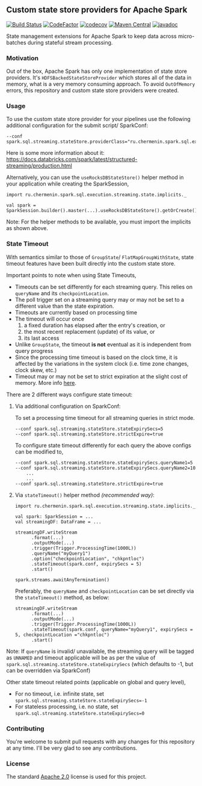 ## Custom state store providers for Apache Spark

[![Build Status](https://travis-ci.org/chermenin/spark-states.svg?branch=master)](https://travis-ci.org/chermenin/spark-states)
[![CodeFactor](https://www.codefactor.io/repository/github/chermenin/spark-states/badge)](https://www.codefactor.io/repository/github/chermenin/spark-states)
[![codecov](https://codecov.io/gh/chermenin/spark-states/branch/master/graph/badge.svg)](https://codecov.io/gh/chermenin/spark-states)
[![Maven Central](https://img.shields.io/maven-central/v/ru.chermenin/spark-states_2.12.svg)](https://central.sonatype.com/search?q=g%3Aru.chermenin++spark-states_*)
[![javadoc](https://javadoc.io/badge2/ru.chermenin/spark-states_2.12/javadoc.svg)](https://javadoc.io/doc/ru.chermenin/spark-states_2.12/latest/ru/chermenin/spark/sql/execution/streaming/state/RocksDbStateStoreProvider.html)

State management extensions for Apache Spark to keep data across micro-batches during stateful stream processing.

### Motivation

Out of the box, Apache Spark has only one implementation of state store providers. It's `HDFSBackedStateStoreProvider` which stores all of the data in memory, what is a very memory consuming approach. To avoid `OutOfMemory` errors, this repository and custom state store providers were created.

### Usage

To use the custom state store provider for your pipelines use the following additional configuration for the submit script/ SparkConf:

    --conf spark.sql.streaming.stateStore.providerClass="ru.chermenin.spark.sql.execution.streaming.state.RocksDbStateStoreProvider"

Here is some more information about it: https://docs.databricks.com/spark/latest/structured-streaming/production.html

Alternatively, you can use the `useRocksDBStateStore()` helper method in your application while creating the SparkSession,

```
import ru.chermenin.spark.sql.execution.streaming.state.implicits._

val spark = SparkSession.builder().master(...).useRocksDBStateStore().getOrCreate()
```

Note: For the helper methods to be available, you must import the implicits as shown above.


### State Timeout
    
With semantics similar to those of `GroupState`/ `FlatMapGroupWithState`, state timeout features have been built directly into the custom state store. 

Important points to note when using State Timeouts,
 
 * Timeouts can be set differently for each streaming query. This relies on `queryName` and its `checkpointLocation`.
 * The poll trigger set on a streaming query may or may not be set to a different value than the state expiration.
 * Timeouts are currently based on processing time
 * The timeout will occur once 
    1) a fixed duration has elapsed after the entry's creation, or
    2) the most recent replacement (update) of its value, or
    3) its last access
 * Unlike `GroupState`, the timeout **is not** eventual as it is independent from query progress
 * Since the processing time timeout is based on the clock time, it is affected by the variations in the system clock (i.e. time zone changes, clock skew, etc.)
 * Timeout may or may not be set to strict expiration at the slight cost of memory. More info [here](https://github.com/chermenin/spark-states/issues/1).
    
There are 2 different ways configure state timeout:

1. Via additional configuration on SparkConf:
 
   To set a processing time timeout for all streaming queries in strict mode.
   ```
   --conf spark.sql.streaming.stateStore.stateExpirySecs=5
   --conf spark.sql.streaming.stateStore.strictExpire=true
   ```

   To configure state timeout differently for each query the above configs can be modified to,
   ```
   --conf spark.sql.streaming.stateStore.stateExpirySecs.queryName1=5
   --conf spark.sql.streaming.stateStore.stateExpirySecs.queryName2=10
       ...
       ...
   --conf spark.sql.streaming.stateStore.strictExpire=true
   ```

2. Via `stateTimeout()` helper method _(recommended way)_:

   ```
   import ru.chermenin.spark.sql.execution.streaming.state.implicits._

   val spark: SparkSession = ...
   val streamingDF: DataFrame = ...

   streamingDF.writeStream
         .format(...)
         .outputMode(...)
         .trigger(Trigger.ProcessingTime(1000L))
         .queryName("myQuery1")
         .option("checkpointLocation", "chkpntloc")
         .stateTimeout(spark.conf, expirySecs = 5)
         .start()
   
   spark.streams.awaitAnyTermination()
   ```
   
   Preferably, the `queryName` and `checkpointLocation` can be set directly via the `stateTimeout()` method, as below:
   ```
   streamingDF.writeStream
         .format(...)
         .outputMode(...)
         .trigger(Trigger.ProcessingTime(1000L))
         .stateTimeout(spark.conf, queryName="myQuery1", expirySecs = 5, checkpointLocation ="chkpntloc")
         .start()
   ```

Note: If `queryName` is invalid/ unavailable, the streaming query will be tagged as `UNNAMED` and timeout applicable will be as per the value of `spark.sql.streaming.stateStore.stateExpirySecs` (which defaults to -1, but can be overridden via SparkConf) 

Other state timeout related points (applicable on global and query level),
 * For no timeout, i.e. infinite state, set `spark.sql.streaming.stateStore.stateExpirySecs=-1`
 * For stateless processing, i.e. no state, set `spark.sql.streaming.stateStore.stateExpirySecs=0`

### Contributing

You're welcome to submit pull requests with any changes for this repository at any time. I'll be very glad to see any contributions.

### License

The standard [Apache 2.0](LICENSE) license is used for this project.
